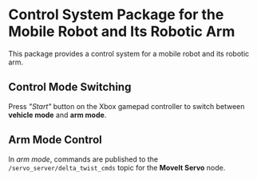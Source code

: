 # **Control System Package for the Mobile Robot and Its Robotic Arm**

This package provides a control system for a mobile robot and its robotic arm.

## **Control Mode Switching**  
Press *"Start"* button on the Xbox gamepad controller to switch between **vehicle mode** and **arm mode**.

## **Arm Mode Control**  
In *arm mode*, commands are published to the `/servo_server/delta_twist_cmds` topic for the **MoveIt Servo** node.
